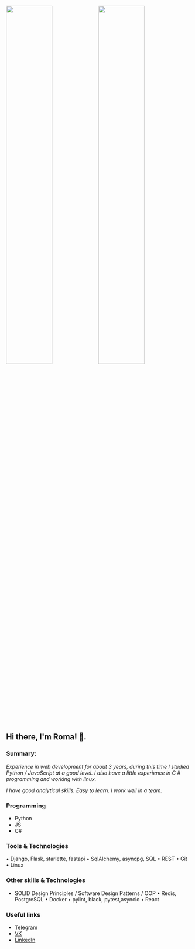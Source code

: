 <img src="https://avatars.mds.yandex.net/get-pdb/1749846/8e885a8e-d708-4b11-9180-3d6e8f2bc0a7/orig" object-fit="cover" width="50%"><img src="https://avatars.mds.yandex.net/get-pdb/1749846/8e885a8e-d708-4b11-9180-3d6e8f2bc0a7/orig" object-fit="cover" width="50%">

## Hi there, I'm Roma! 👋. 

### Summary:

*Experience in web development for about 3 years, during this time I studied Python / JavaScript at a good level. I also have a little experience in C # programming and working with linux.*

*I have good analytical skills. Easy to learn. I work well in a team.*

### Programming
* Python
* JS
* C#

### Tools & Technologies
• Django, Flask, starlette, fastapi
• SqlAlchemy, asyncpg, SQL
• REST
• Git
• Linux

### Other skills & Technologies
* SOLID Design Principles / Software Design Patterns / OOP
• Redis, PostgreSQL
• Docker
• pylint, black, pytest,asyncio
• React

### Useful links

- [Telegram](https://t.me/ohmaydev)
- [VK](https://vk.com/tokia_flex)
- [LinkedIn](https://www.linkedin.com/in/pankratovroman/)
